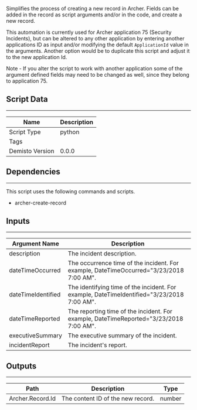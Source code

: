 Simplifies the process of creating a new record in Archer. Fields can be added in the record as script arguments and/or in the code, and create a new record.

This automation is currently used for Archer application 75 (Security Incidents), but can be altered to any other application by entering another applications ID as input and/or modifying the default `ApplicationId` value in the arguments. 
Another option would be to duplicate this script and adjust it to the new application Id.

Note - If you alter the script to work with another application some of the argument defined fields may need to be changed as well, since they belong to application 75.

## Script Data
---

| **Name** | **Description** |
| --- | --- |
| Script Type | python |
| Tags |  |
| Demisto Version | 0.0.0 |

## Dependencies
---
This script uses the following commands and scripts.
* archer-create-record

## Inputs
---

| **Argument Name** | **Description** |
| --- | --- |
| description | The incident description. |
| dateTimeOccurred | The occurrence time of the incident. For example, DateTimeOccurred="3/23/2018 7:00 AM". |
| dateTimeIdentified | The identifying time of the incident. For example, DateTimeIdentified="3/23/2018 7:00 AM". |
| dateTimeReported | The reporting time of the incident. For example, DateTimeReported="3/23/2018 7:00 AM". |
| executiveSummary | The executive summary of the incident. |
| incidentReport | The incident's report. |

## Outputs
---

| **Path** | **Description** | **Type** |
| --- | --- | --- |
| Archer.Record.Id | The content ID of the new record. | number |
